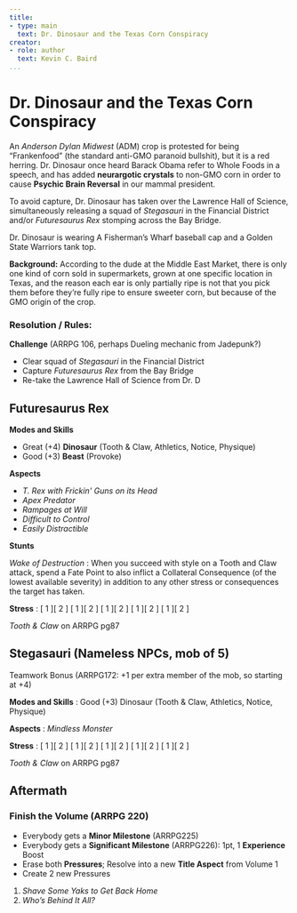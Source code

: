 ```yaml
---
title:
- type: main
  text: Dr. Dinosaur and the Texas Corn Conspiracy
creator:
- role: author
  text: Kevin C. Baird
...
```


# Dr. Dinosaur and the Texas Corn Conspiracy

An _Anderson Dylan Midwest_ (ADM)
crop is protested for being “Frankenfood” (the standard anti-GMO paranoid bullshit), but
it is a red herring. Dr. Dinosaur once heard Barack Obama refer to Whole Foods in a speech, and
has added **neurargotic crystals** to non-GMO corn in order to cause **Psychic Brain Reversal**
in our mammal president.

To avoid capture, Dr. Dinosaur has taken over the Lawrence Hall of Science, simultaneously
releasing a squad of *Stegasauri* in the Financial District and/or *Futuresaurus Rex* stomping
across the Bay Bridge.

Dr. Dinosaur is wearing A Fisherman’s Wharf baseball cap and a Golden State Warriors tank top.

**Background:**
According to the dude at the Middle East Market, there is only one kind of corn sold in
supermarkets, grown at one specific location in Texas, and the reason each ear is only
partially ripe is not that you pick them before they’re fully ripe to ensure sweeter corn, but
because of the GMO origin of the crop.

### Resolution / Rules:

**Challenge** (ARRPG 106, perhaps Dueling mechanic from Jadepunk?)

- Clear squad of _Stegasauri_ in the Financial District
- Capture _Futuresaurus Rex_ from the Bay Bridge
- Re-take the Lawrence Hall of Science from Dr. D

## Futuresaurus Rex

**Modes and Skills**

- Great (+4) **Dinosaur** (Tooth & Claw, Athletics, Notice, Physique)
- Good (+3) **Beast** (Provoke)

**Aspects**

- *T. Rex with Frickin' Guns on its Head*
- *Apex Predator*
- *Rampages at Will*
- *Difficult to Control*
- *Easily Distractible*

**Stunts**

*Wake of Destruction*
: When you succeed with style on a Tooth and Claw attack, spend a Fate Point to also inflict a
Collateral Consequence (of the lowest available severity) in addition to any other stress or
consequences the target has taken.

**Stress**
: [ 1 ][ 2 ]  [ 1 ][ 2 ]  [ 1 ][ 2 ]  [ 1 ][ 2 ]  [ 1 ][ 2 ]

*Tooth & Claw* on ARRPG pg87

## Stegasauri (Nameless NPCs, mob of 5)

Teamwork Bonus (ARRPG172: +1 per extra member of the mob, so starting at +4)

**Modes and Skills**
: Good (+3) Dinosaur (Tooth & Claw, Athletics, Notice, Physique)

**Aspects**
: *Mindless Monster*

**Stress**
: [ 1 ][ 2 ]  [ 1 ][ 2 ]  [ 1 ][ 2 ]  [ 1 ][ 2 ]  [ 1 ][ 2 ]

*Tooth & Claw* on ARRPG pg87

## Aftermath

### Finish the Volume (ARRPG 220)

- Everybody gets a **Minor Milestone** (ARRPG225)
- Everybody gets a **Significant Milestone** (ARRPG226): 1pt, 1 **Experience** Boost
- Erase both **Pressures**; Resolve into a new **Title Aspect** from Volume 1
- Create 2 new Pressures

1.  _Shave Some Yaks to Get Back Home_
2.  _Who’s Behind It All?_
